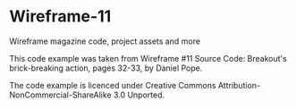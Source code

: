 # Wireframe-11
Wireframe magazine code, project assets and more

This code example was taken from Wireframe #11 Source Code: Breakout's brick-breaking action, pages 32-33, by Daniel Pope.

The code example is licenced under Creative Commons Attribution-NonCommercial-ShareAlike 3.0 Unported.
